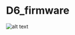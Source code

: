 # D6_firmware

![alt text](https://raw.githubusercontent.com/joseluu/D6_firmware/Documents/Photos/D6_and_STLinkV2.jpg)



